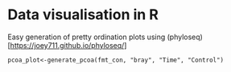 
# Data visualisation in R 

Easy generation of pretty ordination plots using (phyloseq)[https://joey711.github.io/phyloseq/]

```
pcoa_plot<-generate_pcoa(fmt_con, "bray", "Time", "Control")
```
